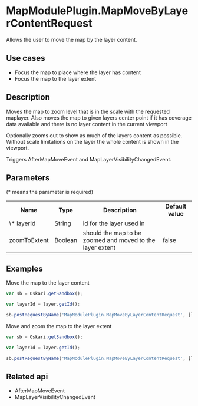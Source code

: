 # MapModulePlugin.MapMoveByLayerContentRequest

Allows the user to move the map by the layer content.

## Use cases

- Focus the map to place where the layer has content
- Focus the map to the layer extent

## Description
Moves the map to zoom level that is in the scale with the requested maplayer.
Also moves the map to given layers center point if it has coverage data available and there is no layer content in the current viewport

Optionally zooms out to show as much of the layers content as possible. Without scale limitations on the layer the whole content is shown in the viewport.


Triggers AfterMapMoveEvent and MapLayerVisibilityChangedEvent.

## Parameters

(* means the parameter is required)

<table class="table">
<tr>
  <th> Name</th><th> Type</th><th> Description</th><th> Default value</th>
</tr>
<tr>
  <td> \* layerId </td><td> String </td><td> id for the layer used in </td><td> </td>
</tr>
<tr>
  <td>  zoomToExtent </td><td> Boolean </td><td> should the map to be zoomed and moved to the layer extent </td><td> false </td>
</tr>
</table>

## Examples

Move the map to the layer content
```javascript
var sb = Oskari.getSandbox();

var layerId = layer.getId();

sb.postRequestByName('MapModulePlugin.MapMoveByLayerContentRequest', [layerId]);
```

Move and zoom the map to the layer extent
```javascript
var sb = Oskari.getSandbox();

var layerId = layer.getId();

sb.postRequestByName('MapModulePlugin.MapMoveByLayerContentRequest', [layerId, true]);
```

## Related api

- AfterMapMoveEvent
- MapLayerVisibilityChangedEvent
